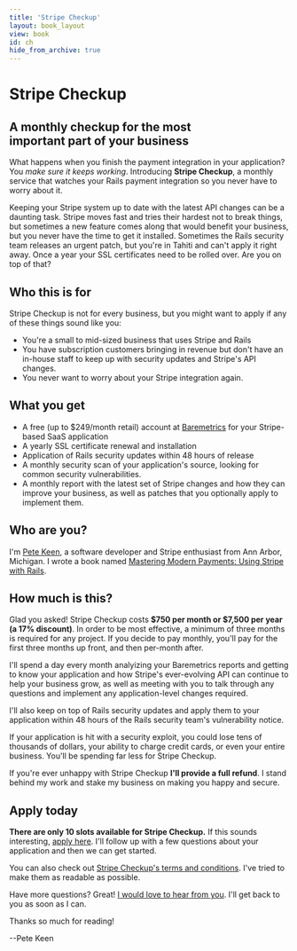 ```yaml
---
title: 'Stripe Checkup'
layout: book_layout
view: book
id: ch
hide_from_archive: true
---
```


<h1 class="book big center">Stripe Checkup</h1>

<h2 class="book big center">A monthly checkup for the most <br> important part of your business</h2>

What happens when you finish the payment integration in your application? You *make sure it keeps working*. Introducing **Stripe Checkup**, a monthly service that watches your Rails payment integration so you never have to worry about it.

Keeping your Stripe system up to date with the latest API changes can be a daunting task. Stripe moves fast and tries their hardest not to break things, but sometimes a new feature comes along that would benefit your business, but you never have the time to get it installed. Sometimes the Rails security team releases an urgent patch, but you're in Tahiti and can't apply it right away. Once a year your SSL certificates need to be rolled over. Are you on top of that?

## Who this is for

Stripe Checkup is not for every business, but you might want to apply if any of these things sound like you:

* You're a small to mid-sized business that uses Stripe and Rails
* You have subscription customers bringing in revenue but don't have an in-house staff to keep up with security updates and Stripe's API changes.
* You never want to worry about your Stripe integration again.

## What you get

* A free (up to $249/month retail) account at [Baremetrics](https://www.baremetrics.io/) for your Stripe-based SaaS application
* A yearly SSL certificate renewal and installation
* Application of Rails security updates within 48 hours of release
* A monthly security scan of your application's source, looking for common security vulnerabilities.
* A monthly report with the latest set of Stripe changes and how they can improve your business, as well as patches that you optionally apply to implement them.

## Who are you?

I'm [Pete Keen](https://www.petekeen.net), a software developer and Stripe enthusiast from Ann Arbor, Michigan. I wrote a book named [Mastering Modern Payments: Using Stripe with Rails](https://www.petekeen.net/mastering-modern-payments).

## How much is this?

Glad you asked! Stripe Checkup costs **$750 per month or $7,500 per year (a 17% discount)**. In order to be most effective, a minimum of three months is required for any project. If you decide to pay monthly, you'll pay for the first three months up front, and then per-month after.

I'll spend a day every month analyizing your Baremetrics reports and getting to know your application and how Stripe's ever-evolving API can continue to help your business grow, as well as meeting with you to talk through any questions and implement any application-level changes required.

I'll also keep on top of Rails security updates and apply them to your application within 48 hours of the Rails security team's vulnerability notice.

If your application is hit with a security exploit, you could lose tens of thousands of dollars, your ability to charge credit cards, or even your entire business. You'll be spending far less for Stripe Checkup.

If you're ever unhappy with Stripe Checkup **I'll provide a full refund**. I stand behind my work and stake my business on making you happy and secure.

## Apply today

**There are only 10 slots available for Stripe Checkup.** If this sounds interesting, [apply here](https://www.petekeen.net/checkup-apply). I'll follow up with a few questions about your application and then we can get started.

You can also check out [Stripe Checkup's terms and conditions](https://www.petekeen.net/checkup-terms). I've tried to make them as readable as possible.

Have more questions? Great! [I would love to hear from you](mailto:pete@petekeen.net). I'll get back to you as soon as I can.

Thanks so much for reading!

<p class="pull-right">--Pete Keen</p>